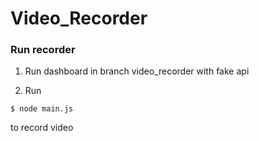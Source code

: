 # Video_Recorder

### Run recorder
1. Run dashboard in branch video_recorder with fake api

2. Run 
```
$ node main.js 
```
to record video